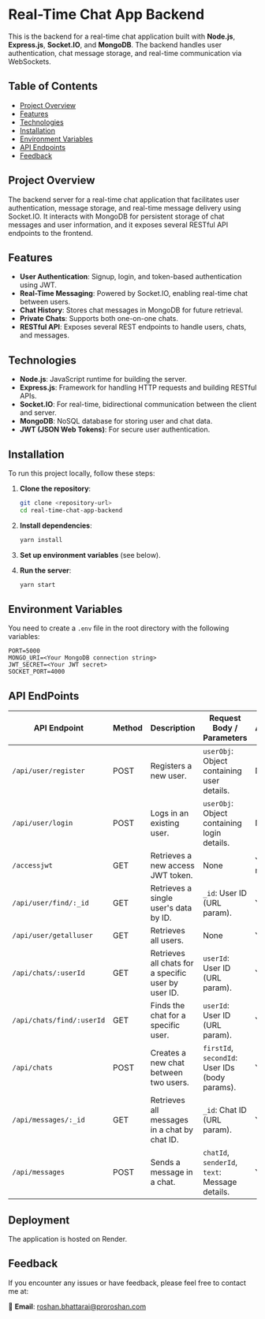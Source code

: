# **Real-Time Chat App Backend**

This is the backend for a real-time chat application built with **Node.js**, **Express.js**, **Socket.IO**, and **MongoDB**. The backend handles user authentication, chat message storage, and real-time communication via WebSockets.

## **Table of Contents**
- [Project Overview](#project-overview)
- [Features](#features)
- [Technologies](#technologies)
- [Installation](#installation)
- [Environment Variables](#environment-variables)
- [API Endpoints](#api-endpoints)
- [Feedback](#feedback)


## **Project Overview**
The backend server for a real-time chat application that facilitates user authentication, message storage, and real-time message delivery using Socket.IO. It interacts with MongoDB for persistent storage of chat messages and user information, and it exposes several RESTful API endpoints to the frontend.

## **Features**
- **User Authentication**: Signup, login, and token-based authentication using JWT.
- **Real-Time Messaging**: Powered by Socket.IO, enabling real-time chat between users.
- **Chat History**: Stores chat messages in MongoDB for future retrieval.
- **Private Chats**: Supports both one-on-one chats.
- **RESTful API**: Exposes several REST endpoints to handle users, chats, and messages.

## **Technologies**
- **Node.js**: JavaScript runtime for building the server.
- **Express.js**: Framework for handling HTTP requests and building RESTful APIs.
- **Socket.IO**: For real-time, bidirectional communication between the client and server.
- **MongoDB**: NoSQL database for storing user and chat data.
- **JWT (JSON Web Tokens)**: For secure user authentication.

## **Installation**

To run this project locally, follow these steps:

1. **Clone the repository**:
    ```bash
    git clone <repository-url>
    cd real-time-chat-app-backend
    ```

2. **Install dependencies**:
    ```bash
    yarn install
    ```

3. **Set up environment variables** (see below).

4. **Run the server**:
    ```bash
    yarn start
    ```

## **Environment Variables**

You need to create a `.env` file in the root directory with the following variables:

```plaintext
PORT=5000
MONGO_URI=<Your MongoDB connection string>
JWT_SECRET=<Your JWT secret>
SOCKET_PORT=4000
```

## **API EndPoints**

| **API Endpoint**               | **Method** | **Description**                                            | **Request Body / Parameters**                 | **Authentication** |
|---------------------------------|------------|------------------------------------------------------------|------------------------------------------------|--------------------|
| `/api/user/register`            | POST       | Registers a new user.                                       | `userObj`: Object containing user details.     | No                 |
| `/api/user/login`               | POST       | Logs in an existing user.                                   | `userObj`: Object containing login details.    | No                 |
| `/accessjwt`                    | GET        | Retrieves a new access JWT token.                           | None                                           | Yes, with refresh token |
| `/api/user/find/:_id`           | GET        | Retrieves a single user's data by ID.                       | `_id`: User ID (URL param).                    | Yes                |
| `/api/user/getalluser`          | GET        | Retrieves all users.                                        | None                                           | Yes                |
| `/api/chats/:userId`            | GET        | Retrieves all chats for a specific user by user ID.         | `userId`: User ID (URL param).                 | Yes                |
| `/api/chats/find/:userId`       | GET        | Finds the chat for a specific user.                         | `userId`: User ID (URL param).                 | Yes                |
| `/api/chats`                    | POST       | Creates a new chat between two users.                       | `firstId`, `secondId`: User IDs (body params). | Yes                |
| `/api/messages/:_id`            | GET        | Retrieves all messages in a chat by chat ID.                | `_id`: Chat ID (URL param).                    | Yes                |
| `/api/messages`                 | POST       | Sends a message in a chat.                                  | `chatId`, `senderId`, `text`: Message details. | Yes                |


## **Deployment**

The application is hosted on Render. 

## **Feedback**

If you encounter any issues or have feedback, please feel free to contact me at:

📧 **Email**: [roshan.bhattarai@proroshan.com](mailto:roshan.bhattarai@proroshan.com)

